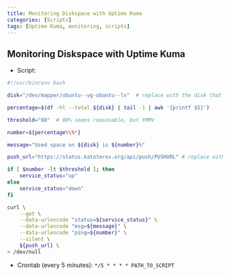 ```yaml
---
title: Monitoring Diskspace with Uptime Kuma
categories: [Scripts]
tags: [Uptime Kuma, monitoring, scripts]
---
```


## Monitoring Diskspace with Uptime Kuma

- Script:

```bash
#!/usr/bin/env bash

disk="/dev/mapper/ubuntu--vg-ubuntu--lv"  # replace with the disk that you are monitoring

percentage=$(df -hl --total ${disk} | tail -1 | awk '{printf $5}')

threshold="80"  # 80% seems reasonable, but YMMV

number=${percentage%\%*}

message="Used space on ${disk} is ${number}%"

push_url="https://status.katoteros.org/api/push/PUSHURL" # replace with Uptime Kuma Push URL ID

if [ $number -lt $threshold ]; then
    service_status="up"
else
    service_status="down"
fi

curl \
    --get \
    --data-urlencode "status=${service_status}" \
    --data-urlencode "msg=${message}" \
    --data-urlencode "ping=${number}" \
    --silent \
    ${push_url} \
> /dev/null
```

- Crontab (every 5 minutes): `*/5 * * * * PATH_TO_SCRIPT`
